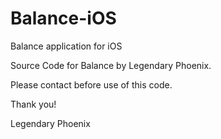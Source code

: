 # Balance-iOS
Balance application for iOS

Source Code for Balance by Legendary Phoenix.

Please contact before use of this code.

Thank you!

Legendary Phoenix
